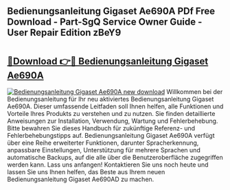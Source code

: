 ## Bedienungsanleitung Gigaset Ae690A PDf Free Download - Part-SgQ Service Owner Guide - User Repair Edition zBeY9

# <h2><a href="http://df1h03j.blite.top/?on=Bedienungsanleitung+Gigaset+Ae690A">🔗Download 👉🔴 Bedienungsanleitung Gigaset Ae690A</a></h2>

[![Bedienungsanleitung Gigaset Ae690A new download](https://i.imgur.com/lujVjoI.png)](http://df1h03j.blite.top/?on=Bedienungsanleitung+Gigaset+Ae690A)
Willkommen bei der Bedienungsanleitung für Ihr neu aktiviertes Bedienungsanleitung Gigaset Ae690A. Dieser umfassende Leitfaden soll Ihnen helfen, alle Funktionen und Vorteile Ihres Produkts zu verstehen und zu nutzen. Sie finden detaillierte Anweisungen zur Installation, Verwendung, Wartung und Fehlerbehebung. Bitte bewahren Sie dieses Handbuch für zukünftige Referenz- und Fehlerbehebungstipps auf. Bedienungsanleitung Gigaset Ae690A verfügt über eine Reihe erweiterter Funktionen, darunter Spracherkennung, anpassbare Einstellungen, Unterstützung für mehrere Sprachen und automatische Backups, auf die alle über die Benutzeroberfläche zugegriffen werden kann. Lass uns anfangen! Kontaktieren Sie uns noch heute und lassen Sie uns Ihnen helfen, das Beste aus Ihrem neuen Bedienungsanleitung Gigaset Ae690AD zu machen.
